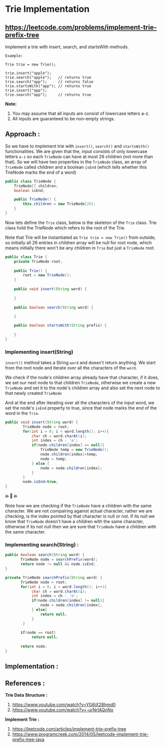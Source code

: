 # Trie Implementation
## https://leetcode.com/problems/implement-trie-prefix-tree

Implement a trie with insert, search, and startsWith methods.

```
Example:

Trie trie = new Trie();

trie.insert("apple");
trie.search("apple");   // returns true
trie.search("app");     // returns false
trie.startsWith("app"); // returns true
trie.insert("app");   
trie.search("app");     // returns true
```

**Note:**
1. You may assume that all inputs are consist of lowercase letters a-z.
2. All inputs are guaranteed to be non-empty strings.


## Approach :
So we have to implement trie with `insert()`, `search()` and `startsWith()` functionalities. We are given that the, input consists of only lowercase letters `a-z` so each `TrieNode` can have at most 26 children (not more than that). So we will have two properties in the `TrieNode` class, an array of `TrieNode` called children and a boolean `isEnd` (which tells whether this TrieNode marks the end of a word)

```java
public class TrieNode {
	TrieNode[] children;
	boolean isEnd;

	public TrieNode() {
		this.children = new TrieNode[26];
	}
}
```
Now lets define the `Trie` class, below is the skeleton of the `Trie` class. Trie class hold the TrieNode which refers to the root of the Trie.

Note that Trie will be instantiated as `Trie trie = new Trie()` from outside, so initially all 26 entries in children array will be null for root node, which means initially there won't be any children in `Trie` but just a `TrieNode` root. 

```java
public class Trie {
    private TrieNode root;
    
    public Trie() {
        root = new TrieNode();
    }
    
    public void insert(String word) {
       
    }
   
    public boolean search(String word) {
       
    }

    public boolean startsWith(String prefix) {
       
    }
}
```

### Implementing insert(String) 
`insert()` method takes a String `word` and doesn't return anything. We start from the root node and iterate over all the characters of the `word`. 

We check if the node's children array already have that character, if it does, we set our next node to that children `TrieNode`, otherwise we create a new `TrieNode` and set it to the node's children array and also set the next node to that newly created `TrieNode`

And at the end after iterating over all the characters of the input word, we set the node's `isEnd` property to true, since that node marks the end of the word in the `Trie`.


```java
public void insert(String word) {
        TrieNode node = root;
        for(int i = 0; i < word.length(); i++){
            char ch = word.charAt(i);
            int index = ch - 'a';
            if(node.children[index] == null){
                TrieNode temp = new TrieNode();
                node.children[index]=temp;
                node = temp;
            } else {
            	node = node.children[index];
            }
        }
        node.isEnd=true;
}
```

**💥 👀 💥**

Note how we are checking if the `TrieNode` have a children with the same character. We are not compairing against actual character, rather we are checking, is the index pointed by that character is null or not. If its null we know that `TrieNode` doesn't have a children with the same character, otherwise if its not null then we are sure that `TrieNode` have a children with the same character.

### Implementing search(String) :

```java
public boolean search(String word) {
       TrieNode node = searchPrefix(word);
       return node != null && node.isEnd;
}

private TrieNode searchPrefix(String word) {
       TrieNode node = root;
       for(int i = 0; i < word.length(); i++){
            char ch = word.charAt(i);
            int index = ch - 'a';
            if(node.children[index] != null){
            	node = node.children[index];
            } else{
                return null;
            }
        }
 
       if(node == root)
            return null;
 
       return node;
}
```

## Implementation :


## References :
**Trie Data Structure :** 
1. https://www.youtube.com/watch?v=YG6iX28hmd0
2. https://www.youtube.com/watch?v=-urNrIAQnNo

**Implement Trie :** 
1. https://leetcode.com/articles/implement-trie-prefix-tree
2. https://www.programcreek.com/2014/05/leetcode-implement-trie-prefix-tree-java


